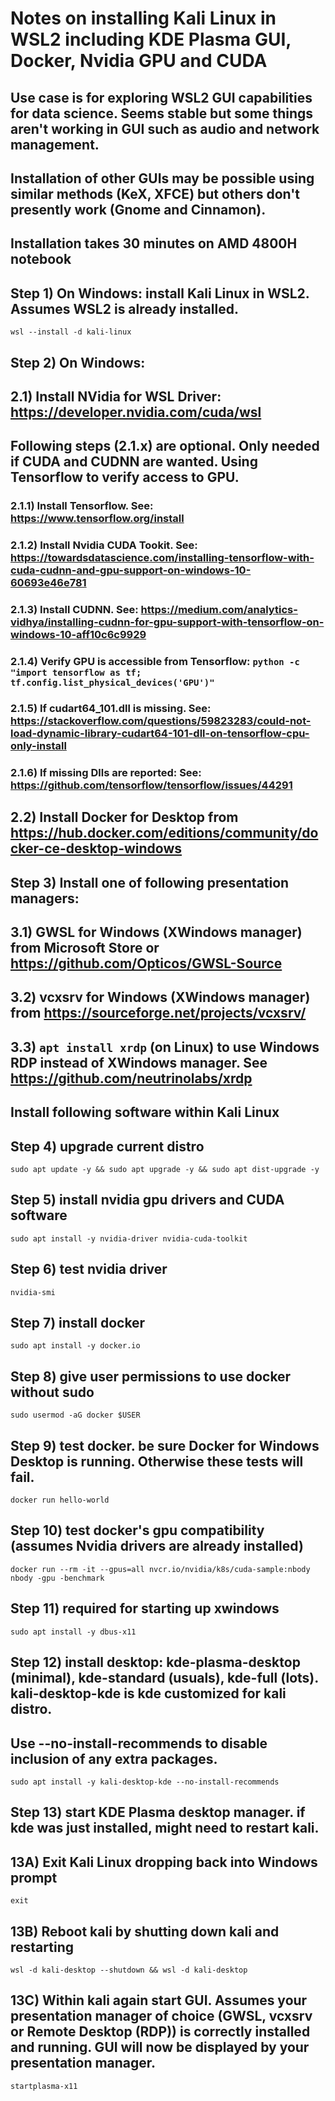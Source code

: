 # Notes on installing Kali Linux in WSL2 including KDE Plasma GUI, Docker, Nvidia GPU and CUDA

## Use case is for exploring WSL2 GUI capabilities for data science. Seems stable but some things aren't working in GUI such as audio and network management. 
## Installation of other GUIs may be possible using similar methods (KeX, XFCE) but others don't presently work (Gnome and Cinnamon).

## Installation takes 30 minutes on AMD 4800H notebook

## Step 1) On Windows: install Kali Linux in WSL2. Assumes WSL2 is already installed.

`wsl --install -d kali-linux`

## Step 2) On Windows:
## 2.1) Install NVidia for WSL Driver: https://developer.nvidia.com/cuda/wsl
## Following steps (2.1.x) are optional. Only needed if CUDA and CUDNN are wanted. Using Tensorflow to verify access to GPU.
### 2.1.1) Install Tensorflow. See: https://www.tensorflow.org/install
### 2.1.2) Install Nvidia CUDA Tookit. See: https://towardsdatascience.com/installing-tensorflow-with-cuda-cudnn-and-gpu-support-on-windows-10-60693e46e781
### 2.1.3) Install CUDNN. See: https://medium.com/analytics-vidhya/installing-cudnn-for-gpu-support-with-tensorflow-on-windows-10-aff10c6c9929
### 2.1.4) Verify GPU is accessible from Tensorflow: `python -c "import tensorflow as tf; tf.config.list_physical_devices('GPU')"`
### 2.1.5) If cudart64_101.dll is missing. See: https://stackoverflow.com/questions/59823283/could-not-load-dynamic-library-cudart64-101-dll-on-tensorflow-cpu-only-install
### 2.1.6) If missing Dlls are reported: See: https://github.com/tensorflow/tensorflow/issues/44291
## 2.2) Install Docker for Desktop from https://hub.docker.com/editions/community/docker-ce-desktop-windows

## Step 3) Install one of following presentation managers:
## 3.1) GWSL for Windows (XWindows manager) from Microsoft Store or https://github.com/Opticos/GWSL-Source
## 3.2) vcxsrv for Windows (XWindows manager) from https://sourceforge.net/projects/vcxsrv/
## 3.3) `apt install xrdp` (on Linux) to use Windows RDP instead of XWindows manager. See https://github.com/neutrinolabs/xrdp

## Install following software within Kali Linux

## Step 4) upgrade current distro
`sudo apt update -y && sudo apt upgrade -y && sudo apt dist-upgrade -y`

## Step 5) install nvidia gpu drivers and CUDA software
`sudo apt install -y nvidia-driver nvidia-cuda-toolkit`

## Step 6) test nvidia driver
`nvidia-smi`

## Step 7) install docker
`sudo apt install -y docker.io`

## Step 8) give user permissions to use docker without sudo
`sudo usermod -aG docker $USER`

## Step 9) test docker. be sure Docker for Windows Desktop is running. Otherwise these tests will fail.
`docker run hello-world`

## Step 10) test docker's gpu compatibility (assumes Nvidia drivers are already installed)
`docker run --rm -it --gpus=all nvcr.io/nvidia/k8s/cuda-sample:nbody nbody -gpu -benchmark`

## Step 11) required for starting up xwindows
`sudo apt install -y dbus-x11`

## Step 12) install desktop: kde-plasma-desktop (minimal), kde-standard (usuals), kde-full (lots). kali-desktop-kde is kde customized for kali distro.
## Use --no-install-recommends to disable inclusion of any extra packages.
`sudo apt install -y kali-desktop-kde --no-install-recommends`

## Step 13) start KDE Plasma desktop manager. if kde was just installed, might need to restart kali.
## 13A) Exit Kali Linux dropping back into Windows prompt
`exit`
## 13B) Reboot kali by shutting down kali and restarting
`wsl -d kali-desktop --shutdown && wsl -d kali-desktop`
## 13C) Within kali again start GUI. Assumes your presentation manager of choice (GWSL, vcxsrv or Remote Desktop (RDP)) is correctly installed and running. GUI will now be displayed by your presentation manager.
`startplasma-x11`


